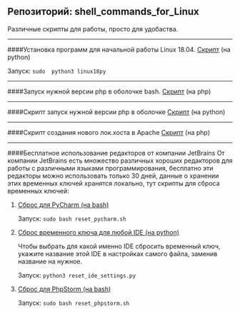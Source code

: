 Репозиторий: shell_commands_for_Linux
---
Различные скрипты для работы, просто для удобаства.

---

####Установка программ для начальной работы Linux 18.04.
[Скрипт](Linux/linux18py) (на python)

Запуск:  `sudo  python3 linux18py`

---

####Запуск нужной версии php в оболочке bash.
[Скрипт](PHP/shellphp) (на php)

---

####Скрипт запуск нужной версии php в оболочке
[Скрипт](PHP/shellpy) (на python)

---

####Скрипт создания нового лок.хоста в Apache
[Скрипт](PHP/create_local_host.php) (на php)

---

####Бесплатное использование редакторов от компании JetBrains
От компании JetBrains есть множество различных хороших редакторов для 
работы с различными языками программирования, бесплатно эти редакторы 
можно использовать только 30 дней, данные о хранении этих временных 
ключей хранятся локально, тут скрипты для сброса временных ключей:   

1) [Сброс для PyCharm (на bash)](JetBrains/reset_pycharm.sh) 
   
    Запуск:  `sudo bash reset_pycharm.sh`

2) [Сброс временного ключа для любой IDE (на python)](JetBrains/reset_ide_settings.py)
   
   Чтобы выбрать для какой именно IDE сбросить временный ключ, укажите
   название этой IDE в настройках самого файла, заменив название на нужное.
   
   Запуск:  `python3 reset_ide_settings.py`

3) [Сброс для PhpStorm (на bash)](JetBrains/reset_phpstorm.sh)
   
    Запуск:  `sudo bash reset_phpstorm.sh`
